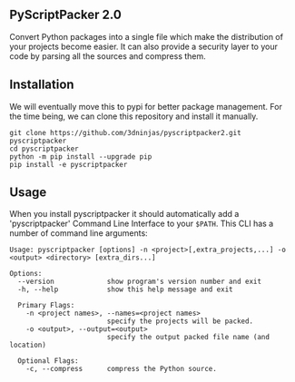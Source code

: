 PyScriptPacker 2.0
---

Convert Python packages into a single file which make the distribution of your projects become easier. It can also provide a security layer to your code by parsing all the sources and compress them.

## Installation

We will eventually move this to pypi for better package management. For the time being, we can clone this repository and install it manually.

```shell
git clone https://github.com/3dninjas/pyscriptpacker2.git pyscriptpacker
cd pyscriptpacker
python -m pip install --upgrade pip
pip install -e pyscriptpacker
```

## Usage

When you install pyscriptpacker it should automatically add a 'pyscriptpacker' Command Line Interface to your `$PATH`. This CLI has a number of command line arguments:

```
Usage: pyscriptpacker [options] -n <project>[,extra_projects,...] -o <output> <directory> [extra_dirs...]

Options:
  --version             show program's version number and exit
  -h, --help            show this help message and exit

  Primary Flags:
    -n <project names>, --names=<project names>
                        specify the projects will be packed.
    -o <output>, --output=<output>
                        specify the output packed file name (and location)

  Optional Flags:
    -c, --compress      compress the Python source.
```
